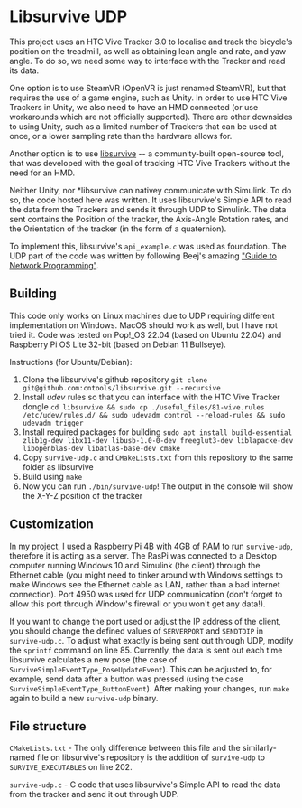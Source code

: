 # Libsurvive UDP

This project uses an HTC Vive Tracker 3.0 to localise and track the bicycle's position on the treadmill, as well as obtaining lean angle and rate, and yaw angle. To do so, we need some way to interface with the Tracker and read its data.

One option is to use SteamVR (OpenVR is just renamed SteamVR), but that requires the use of a game engine, such as Unity. In order to use HTC Vive Trackers in Unity, we also need to have an HMD connected (or use workarounds which are not officially supported). There are other downsides to using Unity, such as a limited number of Trackers that can be used at once, or a lower sampling rate than the hardware allows for.

Another option is to use [libsurvive](https://github.com/cntools/libsurvive) -- a community-built open-source tool, that was developed with the goal of tracking HTC Vive Trackers without the need for an HMD.

Neither Unity, nor *libsurvive can nativey communicate with Simulink. To do so, the code hosted here was written. It uses libsurvive's Simple API to read the data from the Trackers and sends it through UDP to Simulink. The data sent contains the Position of the tracker, the Axis-Angle Rotation rates, and the Orientation of the tracker (in the form of a quaternion). 

To implement this, libsurvive's `api_example.c` was used as foundation. The UDP part of the code was written by following Beej's amazing ["Guide to Network Programming"](https://beej.us/guide/bgnet/).

## Building

This code only works on Linux machines due to UDP requiring different implementation on Windows. MacOS should work as well, but I have not tried it. Code was tested on Pop!_OS 22.04 (based on Ubuntu 22.04) and Raspberry Pi OS Lite 32-bit (based on Debian 11 Bullseye).

Instructions (for Ubuntu/Debian):
1. Clone the libsurvive's github repository `git clone git@github.com:cntools/libsurvive.git --recursive`
2. Install *udev* rules so that you can interface with the HTC Vive Tracker dongle `cd libsurvive && sudo cp ./useful_files/81-vive.rules /etc/udev/rules.d/ && sudo udevadm control --reload-rules && sudo udevadm trigger`
3. Install required packages for building `sudo apt install build-essential zlib1g-dev libx11-dev libusb-1.0-0-dev freeglut3-dev liblapacke-dev libopenblas-dev libatlas-base-dev cmake`
4. Copy `survive-udp.c` and `CMakeLists.txt` from this repository to the same folder as libsurvive
5. Build using `make`
6. Now you can run `./bin/survive-udp`! The output in the console will show the X-Y-Z position of the tracker

## Customization

In my project, I used a Raspberry Pi 4B with 4GB of RAM to run `survive-udp`, therefore it is acting as a server. The RasPi was connected to a Desktop computer running Windows 10 and Simulink (the client) through the Ethernet cable (you might need to tinker around with Windows settings to make Windows see the Ethernet cable as LAN, rather than a bad internet connection). Port 4950 was used for UDP communication (don't forget to allow this port through Window's firewall or you won't get any data!). 

If you want to change the port used or adjust the IP address of the client, you should change the defined values of `SERVERPORT` and `SENDTOIP` in `survive-udp.c`. To adjust what exactly is being sent out through UDP, modify the `sprintf` command on line 85. Currently, the data is sent out each time libsurvive calculates a new pose (the case of `SurviveSimpleEventType_PoseUpdateEvent`). This can be adjusted to, for example, send data after a button was pressed (using the case `SurviveSimpleEventType_ButtonEvent`). After making your changes, run `make` again to build a new `survive-udp` binary. 

## File structure
`CMakeLists.txt` - The only difference between this file and the similarly-named file on libsurvive's repository is the addition of `survive-udp` to `SURVIVE_EXECUTABLES` on line 202.

`survive-udp.c` - C code that uses libsurvive's Simple API to read the data from the tracker and send it out through UDP.